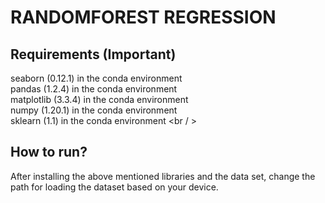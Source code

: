 # RANDOMFOREST REGRESSION
## Requirements (Important)
seaborn (0.12.1) in the conda environment <br />
pandas (1.2.4) in the conda environment <br />
matplotlib (3.3.4) in the conda environment <br />
numpy (1.20.1) in the conda environment <br />
sklearn (1.1) in the conda environment <br / >
## How to run?
After installing the above mentioned libraries and the data set, change the path for loading the dataset based on your device. 
